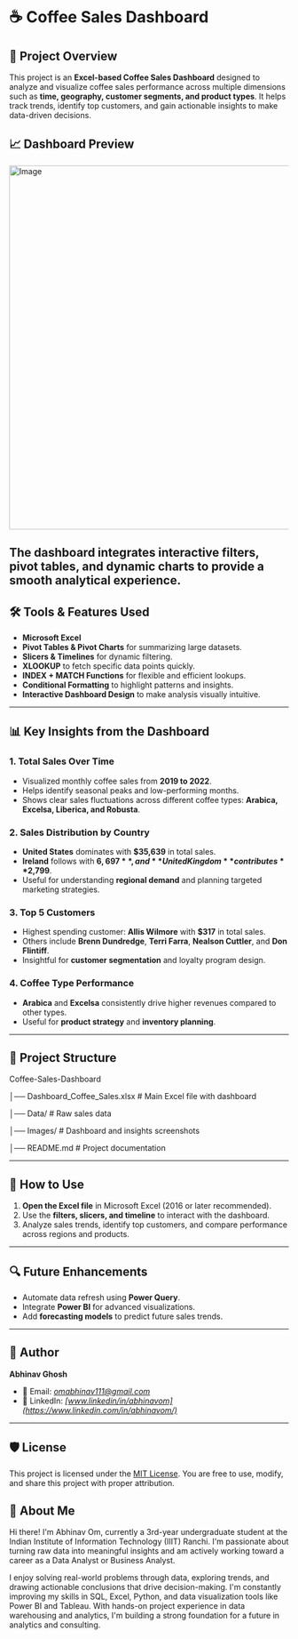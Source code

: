 # ☕ Coffee Sales Dashboard  

## 📌 Project Overview  
This project is an **Excel-based Coffee Sales Dashboard** designed to analyze and visualize coffee sales performance across multiple dimensions such as **time, geography, customer segments, and product types**. It helps track trends, identify top customers, and gain actionable insights to make data-driven decisions.  

## 📈 Dashboard Preview  
<img width="1226" height="655" alt="Image" src="https://github.com/user-attachments/assets/6f1fd609-0cca-466d-aff7-4bf833798cef" />

The dashboard integrates **interactive filters**, **pivot tables**, and **dynamic charts** to provide a smooth analytical experience.  
---

## 🛠️ Tools & Features Used  
- **Microsoft Excel**  
- **Pivot Tables & Pivot Charts** for summarizing large datasets.  
- **Slicers & Timelines** for dynamic filtering.  
- **XLOOKUP** to fetch specific data points quickly.  
- **INDEX + MATCH Functions** for flexible and efficient lookups.  
- **Conditional Formatting** to highlight patterns and insights.  
- **Interactive Dashboard Design** to make analysis visually intuitive.  

---

## 📊 Key Insights from the Dashboard  

### **1. Total Sales Over Time**  
- Visualized monthly coffee sales from **2019 to 2022**.  
- Helps identify seasonal peaks and low-performing months.  
- Shows clear sales fluctuations across different coffee types: **Arabica, Excelsa, Liberica, and Robusta**.  

### **2. Sales Distribution by Country**  
- **United States** dominates with **$35,639** in total sales.  
- **Ireland** follows with **$6,697**, and **United Kingdom** contributes **$2,799**.  
- Useful for understanding **regional demand** and planning targeted marketing strategies.  

### **3. Top 5 Customers**  
- Highest spending customer: **Allis Wilmore** with **$317** in total sales.  
- Others include **Brenn Dundredge**, **Terri Farra**, **Nealson Cuttler**, and **Don Flintiff**.  
- Insightful for **customer segmentation** and loyalty program design.  

### **4. Coffee Type Performance**  
- **Arabica** and **Excelsa** consistently drive higher revenues compared to other types.  
- Useful for **product strategy** and **inventory planning**.  

---

## 📂 Project Structure  
Coffee-Sales-Dashboard

│── Dashboard_Coffee_Sales.xlsx # Main Excel file with dashboard

│── Data/ # Raw sales data

│── Images/ # Dashboard and insights screenshots

│── README.md # Project documentation

---

## 🚀 How to Use  
1. **Open the Excel file** in Microsoft Excel (2016 or later recommended).  
2. Use the **filters, slicers, and timeline** to interact with the dashboard.  
3. Analyze sales trends, identify top customers, and compare performance across regions and products.  

---

## 🔍 Future Enhancements  
- Automate data refresh using **Power Query**.  
- Integrate **Power BI** for advanced visualizations.  
- Add **forecasting models** to predict future sales trends.  

---

## 📢 Author  
**Abhinav Ghosh**  
- 📧 Email: *omabhinav111@gmail.com*  
- 💼 LinkedIn: *[www.linkedin/in/abhinavom](https://www.linkedin.com/in/abhinavom/)*  

---
## 🛡️ License

This project is licensed under the [MIT License](LICENSE). You are free to use, modify, and share this project with proper attribution.

## 🌟 About Me

Hi there! I'm Abhinav Om, currently a 3rd-year undergraduate student at the Indian Institute of Information Technology (IIIT) Ranchi.
I'm passionate about turning raw data into meaningful insights and am actively working toward a career as a Data Analyst or Business Analyst.

I enjoy solving real-world problems through data, exploring trends, and drawing actionable conclusions that drive decision-making.
I'm constantly improving my skills in SQL, Excel, Python, and data visualization tools like Power BI and Tableau.
With hands-on project experience in data warehousing and analytics, I'm building a strong foundation for a future in analytics and consulting.

